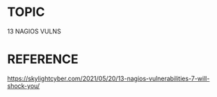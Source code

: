 # TOPIC
13 NAGIOS VULNS

# REFERENCE
https://skylightcyber.com/2021/05/20/13-nagios-vulnerabilities-7-will-shock-you/
